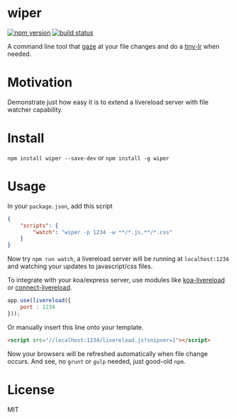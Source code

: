 
wiper
=====

[![npm version][npm-image]][npm-url]
[![build status][travis-image]][travis-url]

A command line tool that [gaze](https://github.com/shama/gaze) at your file changes and do a [tiny-lr](https://github.com/mklabs/tiny-lr) when needed.


# Motivation

Demonstrate just how easy it is to extend a livereload server with file watcher capability.


# Install

`npm install wiper --save-dev` or `npm install -g wiper`


# Usage

In your `package.json`, add this script

```json
{
	"scripts": {
		"watch": "wiper -p 1234 -w **/*.js,**/*.css"
	}
}
```

Now try `npm run watch`, a livereload server will be running at `localhost:1234` and watching your updates to javascript/css files.

To integrate with your koa/express server, use modules like [koa-livereload](https://github.com/yosuke-furukawa/koa-livereload) or [connect-livereload](https://github.com/intesso/connect-livereload).

```javascript
app.use(livereload({
	port : 1234
}));
```

Or manually insert this line onto your template.

```html
<script src="//localhost:1234/livereload.js?snipver=1"></script>
```

Now your browsers will be refreshed automatically when file change occurs. And see, no `grunt` or `gulp` needed, just good-old `npm`.


# License

MIT

[npm-image]: https://img.shields.io/npm/v/wiper.svg?style=flat-square
[npm-url]: https://www.npmjs.com/package/wiper
[travis-image]: https://img.shields.io/travis/bitinn/wiper.svg?style=flat-square
[travis-url]: https://travis-ci.org/bitinn/wiper
